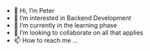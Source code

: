 - 👋 Hi, I’m Peter
- 👀 I’m interested in Backend Development
- 🌱 I’m currently in the learning phase
- 💞️ I’m looking to collaborate on all that applies
- 📫 How to reach me ...

<!---
agbopeter245/agbopeter245 is a ✨ special ✨ repository because its `README.md` (this file) appears on your GitHub profile.
You can click the Preview link to take a look at your changes.
--->
